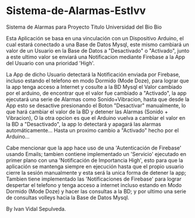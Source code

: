 # Sistema-de-Alarmas-EstIvv


Sistema de Alarmas para Proyecto  Titulo Universidad del Bio Bio

Esta Aplicación se basa en  una vinculación con un Dispositivo Arduino, el cual estará conectado a una Base de Datos Mysql,
este mismo cambiará un valor de un Usuario en la Base de Datos a "Desactivado" o "Activado", junto a este ultimo valor se enviará una
Notificacion mediante Firebase a la App del Usuario con una prioridad 'High'.

La App de dicho Usuario detectará la Notificación enviada por Firebase, incluso estando el telefono en modo Dormido (Mode Doze), para 
lograr que la app tenga acceso a Internet y cosulte a la BD Mysql el Valor cambiado por el arduino, de encontrar que el valor fue 
cambiado a "Activado", la app ejecutará una serie de Alarmas como Sonido+Vibracion, hasta que desde la App esto se desactive presionando el Boton "Desactivar" manualmente, lo que hará cambiar el valor de la BD y detener las Alarmas (Sonido + Vibracion), O la otra opcion es
que el Arduino vuelva a cambiar el valor en la BD a "Desactivado", la app lo detectará y apagará las alarmas automáticamente...
Hasta un proximo cambio a "Activado" hecho por el Arduino...

Cabe mencionar que la app hace uso de una 'Autenticación de Firebase' usando Emails; tambien contiene implementado un 'Servicio' ejecutado 
en primer plano con una 'Notificación de Importancia High', esto para que la aplicación se mantenga siempre en ejecución hasta que el 
propio usuario cierre la sesión manualmente y esta será la unica forma de detener la app; Tambien tiene implementado las 'Notificaciones de Firebase' para lograr despertar el telefono y tenga acceso a internet incluso estando en Modo Dormido (Mode Doze) y hacer las consultas a la BD; y por ultimo una serie de consultas volleys hacia la Base de Datos Mysql.

By Ivan Vidal Sepulveda.

